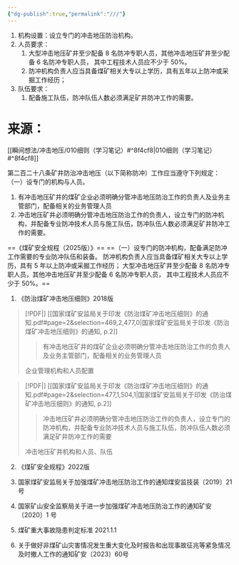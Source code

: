 ```yaml
---
{"dg-publish":true,"permalink":"///"}
---
```





1. 机构设置：设立专门的冲击地压防治机构。
2. 人员要求：
	1. 大型冲击地压矿井至少配备 8 名防冲专职人员，其他冲击地压矿井至少配备 6 名防冲专职人员， 其中工程技术人员应不少于 50%。
	2. 防冲机构负责人应当具备煤矿相关大专以上学历，具有五年以上防冲或采掘工作经历；
4. 队伍要求：
	1. 配备施⼯队伍，防冲队伍⼈数必须满⾜矿井防冲⼯作的需要。






# 来源：
[[瞬间想法/冲击地压/010细则（学习笔记）#^8f4cf8\|010细则（学习笔记）#^8f4cf8]]

第二百二十八条矿井防治冲击地压（以下简称防冲）工作应当遵守下列规定：
（一）设专门的机构与人员。
1. 有冲击地压矿井的煤矿企业必须明确分管冲击地压防治⼯作的负责⼈及业务主管部门，配备相关的业务管理⼈员
2. 冲击地压矿井必须明确分管冲击地压防治⼯作的负责⼈，设⽴专门的防冲机构，并配备专业防冲技术⼈员与施⼯队伍，防冲队伍⼈数必须满⾜矿井防冲⼯作的需要。

==《煤矿安全规程（2025版）》==
==（一）设专门的防冲机构，配备满足防冲工作需要的专业防冲队伍和装备。
防冲机构负责人应当具备煤矿相关大专以上学历，具有 5 年以上防冲或采掘工作经历；
大型冲击地压矿井至少配备 8 名防冲专职人员，其他冲击地压矿井至少配备 6 名防冲专职人员， 其中工程技术人员应不少于 50%。==

1. 《防治煤矿冲击地压细则》2018版
> [!PDF|] [[国家煤矿安监局关于印发《防治煤矿冲击地压细则》的通知.pdf#page=2&selection=469,2,477,0|国家煤矿安监局关于印发《防治煤矿冲击地压细则》的通知, p.2]]
> > 有冲击地压矿井的煤矿企业必须明确分管冲击地压防治⼯作的负责⼈及业务主管部门，配备相关的业务管理⼈员
> 
> 企业管理机构和人员配置

> [!PDF|] [[国家煤矿安监局关于印发《防治煤矿冲击地压细则》的通知.pdf#page=2&selection=477,1,504,1|国家煤矿安监局关于印发《防治煤矿冲击地压细则》的通知, p.2]]
> > 冲击地压矿井必须明确分管冲击地压防治⼯作的负责⼈，设⽴专门的防冲机构，并配备专业防冲技术⼈员与施⼯队伍，防冲队伍⼈数必须满⾜矿井防冲⼯作的需要
> 
> 冲击地压矿井机构和人员、队伍

2. 《煤矿安全规程》2022版



3. 国家煤矿安监局关于加强煤矿冲击地压防治工作的通知煤安监技装〔2019〕21 号



4. 国家矿山安全监察局关于进一步加强煤矿冲击地压防治工作的通知矿安〔2020〕1 号




5. 煤矿重大事故隐患判定标准 2021.1.1



6. 关于做好⾮煤矿⼭灾害情况发⽣重⼤变化及时报告和出现事故征兆等紧急情况及时撤⼈⼯作的通知矿安〔2023〕60号
